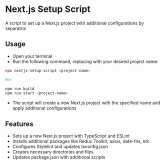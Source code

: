 # Next.js Setup Script

A script to set up a Next.js project with additional configurations by separatrix

## Usage

- Open your terminal
- Run the following command, replacing <project-name> with your desired project name:

```bash
npx nextjs-setup-script <project-name>

#or 

npm run build
npm run start <project-name>
```
- The script will create a new Next.js project with the specified name and apply additional configurations

## Features

- Sets up a new Next.js project with TypeScript and ESLint
- Installs additional packages like Redux Toolkit, axios, date-fns, etc
- Configures Stylelint and updates tsconfig.json
- Creates necessary directories and files
- Updates package.json with additional scripts
